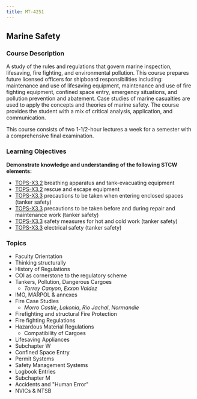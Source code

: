 ```yaml
---
title: MT-4251
---
```


## Marine Safety 

### Course Description

A study of the rules and regulations that govern marine inspection, lifesaving, fire fighting, and environmental pollution. This course prepares future licensed officers for shipboard responsibilities including: maintenance and use of lifesaving equipment, maintenance and use of fire fighting equipment, confined space entry, emergency situations, and pollution prevention and abatement. Case studies of marine casualties are used to apply the concepts and theories of marine safety. The course provides the student with a mix of critical analysis, application, and communication.

This course consists of two 1-1/2-hour lectures a week for a semester with a comprehensive final examination.


### Learning Objectives

**Demonstrate knowledge and understanding of the following STCW elements:**

* [TOPS-X3.2](5111#TOPS-X3\.2) breathing apparatus and tank-evacuating equipment
* [TOPS-X3.2](5111#TOPS-X3\.2) rescue and escape equipment
* [TOPS-X3.3](5111#TOPS-X3\.3) precautions to be taken when entering enclosed spaces (tanker safety)
* [TOPS-X3.3](5111#TOPS-X3\.3) precautions to be taken before and during repair and maintenance work (tanker safety)
* [TOPS-X3.3](5111#TOPS-X3\.3) safety measures for hot and cold work (tanker safety)
* [TOPS-X3.3](5111#TOPS-X3\.3) electrical safety (tanker safety)


### Topics

* Faculty Orientation
* Thinking structurally
* History of Regulations
* COI as cornerstone to the regulatory scheme
* Tankers, Pollution, Dangerous Cargoes
	* *Torrey Canyon*, *Exxon Valdez*
* IMO, MARPOL & annexes
* Fire Case Studies
	*  *Morro Castle*, *Lakonia*, *Rio Jachal*, *Normandie*
* Firefighting and structural Fire Protection
* Fire fighting Regulations
* Hazardous Material Regulations
	* Compatibility of Cargoes
* Lifesaving Appliances
* Subchapter W
* Confined Space Entry
* Permit Systems
* Safety Management Systems
* Logbook Entries
* Subchapter M
* Accidents and "Human Error"
* NVICs & NTSB




